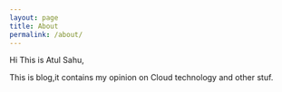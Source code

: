 ```yaml
---
layout: page
title: About
permalink: /about/
---
```


Hi This is Atul Sahu,

This is blog,it contains my opinion on Cloud technology and other stuf.

